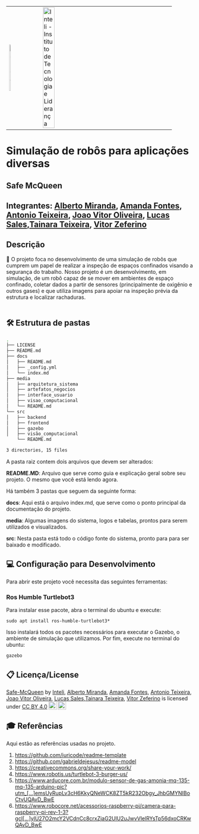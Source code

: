 <table>
<tr>
<td>
<a href= "https://www2.gerdau.com.br/"><img src="https://upload.wikimedia.org/wikipedia/commons/thumb/8/89/Gerdau_logo_%282011%29.svg/1200px-Gerdau_logo_%282011%29.svg.png" alt="Gerdau" border="0" width="20%"></a>
</td>
<td><a href= "https://www.inteli.edu.br/"><img src="https://www.inteli.edu.br/wp-content/uploads/2021/08/20172028/marca_1-2.png" alt="Inteli - Instituto de Tecnologia e Liderança" border="0" width="30%"></a>
</td>
</tr>
</table>

# Simulação de robôs para aplicações diversas

## Safe McQueen

## Integrantes: <a href="https://www.linkedin.com/in/alberto-da-rocha-miranda-angrysine/">Alberto Miranda</a>, <a href="https://www.linkedin.com/in/amanda-fontes/">Amanda Fontes</a>, <a href="https://www.linkedin.com/in/antonio-angelo-teixeira-a70b781a7/">Antonio Teixeira</a>, <a href="https://www.linkedin.com/in/jv-oliveira-rodrigues/">Joao Vitor Oliveira</a>, <a href="https://www.linkedin.com/in/lucas-henrique-sales-de-souza/">Lucas Sales</a>,<a href="https://www.linkedin.com/in/tainara-rodrigues-teixeira/">Tainara Teixeira</a>, <a href="https://www.linkedin.com/in/vitor-zeferino/"> Vitor Zeferino</a>

## Descrição

📜 O projeto foca no desenvolvimento de uma simulação de robôs que cumprem um papel de realizar a inspeção de espaços confinados visando a segurança do trabalho. Nosso projeto é um desenvolvimento, em simulação, de um robô capaz de se mover em ambientes de espaço confinado, coletar dados a partir de sensores (principalmente de oxigênio e outros gases) e que utiliza imagens para apoiar na inspeção prévia da estrutura e localizar rachaduras. 
<br><br>

## 🛠 Estrutura de pastas
```bash
.
├── LICENSE
├── README.md
├── docs
│   ├── README.md
│   ├── _config.yml
│   └── index.md
├── media
│   ├── arquitetura_sistema
│   ├── artefatos_negocios
│   ├── interface_usuario
│   ├── visao_computacional
│   └── README.md
└── src
│   ├── backend
│   ├── frontend
│   ├── gazebo
│   ├── visão_computacional
    └── README.md

3 directories, 15 files
```

A pasta raiz contem dois arquivos que devem ser alterados:

<b>README.MD</b>: Arquivo que serve como guia e explicação geral sobre seu projeto. O mesmo que você está lendo agora.

Há também 3 pastas que seguem da seguinte forma:

<b>docs</b>: Aqui está o arquivo index.md, que serve como o ponto principal da documentação do projeto.

<b>media</b>: Algumas imagens do sistema, logos e tabelas, prontos para serem utilizados e visualizados.

<b>src</b>: Nesta pasta está todo o código fonte do sistema, pronto para para ser baixado e modificado.


## 💻 Configuração para Desenvolvimento

<!-- Descreva como instalar todas as dependências para desenvolvimento e como rodar um test-suite automatizado de algum tipo. Se necessário, faça isso para múltiplas plataformas. -->

Para abrir este projeto você necessita das seguintes ferramentas:

### Ros Humble Turtlebot3
Para instalar esse pacote, abra o terminal do ubuntu e execute:

```sudo apt install ros-humble-turtlebot3*```

Isso instalará todos os pacotes necessários para executar o Gazebo, o ambiente de simulação que utilizamos.
Por fim, execute no terminal do ubuntu:

```gazebo```


## 📋 Licença/License

<p xmlns:cc="http://creativecommons.org/ns#" xmlns:dct="http://purl.org/dc/terms/"><a property="dct:title" rel="cc:attributionURL" href="https://github.com/2023M6T2-Inteli/Safe-McQueen/">Safe-McQueen</a> by <a href="https://www.inteli.edu.br">Inteli</a>, <a href="https://www.linkedin.com/in/alberto-da-rocha-miranda-angrysine/">Alberto Miranda</a>, <a href="https://www.linkedin.com/in/amanda-fontes/">Amanda Fontes</a>, <a href="https://www.linkedin.com/in/antonio-angelo-teixeira-a70b781a7/">Antonio Teixeira</a>, <a href="https://www.linkedin.com/in/jv-oliveira-rodrigues/">Joao Vitor Oliveira</a>, <a href="https://www.linkedin.com/in/lucas-henrique-sales-de-souza/">Lucas Sales</a>,<a href="https://www.linkedin.com/in/tainara-rodrigues-teixeira/">Tainara Teixeira</a>, <a href="https://www.linkedin.com/in/vitor-zeferino/"> Vitor Zeferino</a> is licensed under <a href="http://creativecommons.org/licenses/by/4.0/?ref=chooser-v1" target="_blank" rel="license noopener noreferrer" style="display:inline-block;">CC BY 4.0<img style="height:22px!important;margin-left:3px;vertical-align:text-bottom;" src="https://mirrors.creativecommons.org/presskit/icons/cc.svg?ref=chooser-v1"><img style="height:22px!important;margin-left:3px;vertical-align:text-bottom;" src="https://mirrors.creativecommons.org/presskit/icons/by.svg?ref=chooser-v1"></a></p>

## 🎓 Referências

Aqui estão as referências usadas no projeto.

1. <https://github.com/iuricode/readme-template>
2. <https://github.com/gabrieldejesus/readme-model>
3. <https://creativecommons.org/share-your-work/>
4. <https://www.robotis.us/turtlebot-3-burger-us/>
5. <https://www.arducore.com.br/modulo-sensor-de-gas-amonia-mq-135-mq-135-arduino-pic?utm_[…]emsUyRupLv3cH6KkyQNeWCK8ZT5kR232Obgy_JhbGMYNIBoCtvUQAvD_BwE>
6. <https://www.robocore.net/acessorios-raspberry-pi/camera-para-raspberry-pi-rev-1-3?gcl[…]ylU27O2mcY2VCdnCc8crxZjaG2UlU2uJwvVlelRYsTp56dxoCRKwQAvD_BwE>
